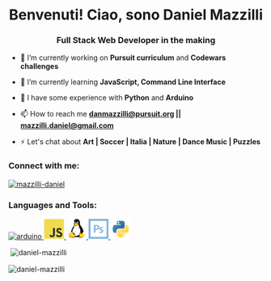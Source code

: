 <h1 align="center">Benvenuti! Ciao, sono Daniel Mazzilli</h1>
<h3 align="center">Full Stack Web Developer in the making</h3>

- 🔭 I’m currently working on **Pursuit curriculum** and **Codewars challenges**

- 🌱 I’m currently learning **JavaScript, Command Line Interface**

- 💬 I have some experience with **Python** and **Arduino**

- 📫 How to reach me **danmazzilli@pursuit.org || mazzilli.daniel@gmail.com**

- ⚡ Let's chat about **Art | Soccer | Italia | Nature | Dance Music | Puzzles**

<h3 align="left">Connect with me:</h3>
<p align="left">
<a href="https://linkedin.com/in/mazzilli-daniel" target="blank"><img align="center" src="https://raw.githubusercontent.com/rahuldkjain/github-profile-readme-generator/master/src/images/icons/Social/linked-in-alt.svg" alt="mazzilli-daniel" height="30" width="40" /></a>
</p>

<h3 align="left">Languages and Tools:</h3>
<p align="left"> <a href="https://www.arduino.cc/" target="_blank" rel="noreferrer"> <img src="https://cdn.worldvectorlogo.com/logos/arduino-1.svg" alt="arduino" width="40" height="40"/> </a> <a href="https://developer.mozilla.org/en-US/docs/Web/JavaScript" target="_blank" rel="noreferrer"> <img src="https://raw.githubusercontent.com/devicons/devicon/master/icons/javascript/javascript-original.svg" alt="javascript" width="40" height="40"/> </a> <a href="https://www.linux.org/" target="_blank" rel="noreferrer"> <img src="https://raw.githubusercontent.com/devicons/devicon/master/icons/linux/linux-original.svg" alt="linux" width="40" height="40"/> </a> <a href="https://www.photoshop.com/en" target="_blank" rel="noreferrer"> <img src="https://raw.githubusercontent.com/devicons/devicon/master/icons/photoshop/photoshop-line.svg" alt="photoshop" width="40" height="40"/> </a> <a href="https://www.python.org" target="_blank" rel="noreferrer"> <img src="https://raw.githubusercontent.com/devicons/devicon/master/icons/python/python-original.svg" alt="python" width="40" height="40"/> </a> </p>

<p>&nbsp;<img align="center" src="https://github-readme-stats.vercel.app/api?username=daniel-mazzilli&show_icons=true&locale=en" alt="daniel-mazzilli" /></p>

<p><img align="center" src="https://github-readme-streak-stats.herokuapp.com/?user=daniel-mazzilli&" alt="daniel-mazzilli" /></p>
